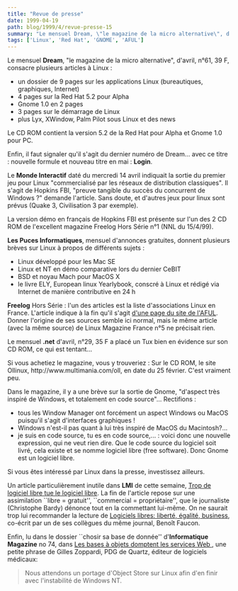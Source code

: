 ```yaml
---
title: "Revue de presse"
date: 1999-04-19
path: blog/1999/4/revue-presse-15
summary: "Le mensuel Dream, \"le magazine de la micro alternative\", d'avril, n°61, 39 F, consacre plusieurs articles à Linux : un dossier de 9 pages sur les applications Linux (bureautiques, graphiques, Internet) 4 pages sur la Red Hat 5.2 pour Alpha Gnome 1.0 en 2 pages 3 pages sur le démarrage de Linux plus Lyx, XWindow, Palm Pilot sous Linux et des news Le CD ROM contient la version 5.2 de la Red Hat pour Alpha et Gnome 1.0 pour PC."
tags: ['Linux', 'Red Hat', 'GNOME', 'AFUL']
---
```


<P>Le mensuel <B>Dream</B>, "le magazine de la micro alternative", d'avril,
n°61, 39 F, consacre plusieurs articles à Linux :</P>

<UL>

<LI>un dossier de 9 pages sur les applications Linux (bureautiques,
graphiques, Internet)
<LI>4 pages sur la Red Hat 5.2 pour Alpha
<LI>Gnome 1.0 en 2 pages
<LI>3 pages sur le démarrage de Linux
<LI>plus Lyx, XWindow, Palm Pilot sous Linux et des news
</UL>

<P>Le CD ROM contient la version 5.2 de la Red Hat pour Alpha et Gnome 1.0
pour PC.</P>

<P>Enfin, il faut signaler qu'il s'agit du dernier numéro de Dream... avec
ce titre : nouvelle formule et nouveau titre en mai : <B>Login</B>.</P>

<P>Le <B>Monde Interactif</B> daté du mercredi 14 avril indiquait la sortie
du premier jeu pour Linux "commercialisé par les réseaux de distribution
classiques". Il s'agit de Hopkins FBI, "preuve tangible du succès du
concurrent de Windows ?" demande l'article. Sans doute, et d'autres jeux
pour linux sont prévus (Quake 3, Civilisation 3 par exemple).</P>

<P>La version démo en français de Hopkins FBI est présente sur l'un des 2
CD ROM de l'excellent magazine Freelog Hors Série n°1 (NNL du 15/4/99).</P>

<P><B>Les Puces Informatiques</B>, mensuel d'annonces gratuites, donnent
plusieurs brèves sur Linux à propos de différents sujets :</P>

<UL>

<LI>Linux développé pour les Mac SE
<LI>Linux et NT en démo comparative lors du dernier CeBIT
<LI>BSD et noyau Mach pour MacOS X
<LI>le livre ELY, European linux Yearlybook, conscré à Linux et rédigé
via Internet de manière contributive en 24 h
</UL>

<P><B>Freelog</B> Hors Série : l'un des articles est la liste
d'associations Linux en France. L'article indique à la fin qu'il s'agit
<A HREF="http://www.aful.org/aful/lugs.html">d'une page du site de
l'AFUL</A>. Donner l'origine de ses sources semble ici normal, mais
le même article (avec la même source) de Linux Magazine France n°5 ne
précisait rien.</P>

<P>Le mensuel <B>.net</B> d'avril, n°29, 35 F a placé un Tux bien en évidence
sur son CD ROM, ce qui est tentant...</P>

<P>Si vous achetiez le magazine, vous y trouveriez : Sur le CD ROM, le site
Ollinux, http://www.multimania.com/oll, en date du 25 février. C'est
vraiment peu.</P>

<P>Dans le magazine, il y a une brève sur la sortie de Gnome, "d'aspect
très inspiré de Windows, et totalement en code source"... Rectifions :</P>

<UL>

<LI>tous les Window Manager ont forcément un aspect Windows ou MacOS
puisqu'il s'agit d'interfaces graphiques !
<LI>Windows n'est-il pas quant à lui très inspiré de MacOS du Macintosh?...
<LI>je suis en code source, tu es en code source,... : voici donc une
nouvelle expression, qui ne veut rien dire. Que le code source du logiciel
soit livré, cela existe et se nomme logiciel libre (free software). Donc
Gnome est un logiciel libre.
</UL>

<P>Si vous êtes intéressé par Linux dans la presse, investissez ailleurs.</P>

<P>
Un article particulièrement inutile dans <B>LMI</B> de cette semaine, <A HREF="http://195.10.58.13/src/lmi/article/articlel.nsf/article/CE7CF418E010CA54C1256754004C6530?OpenDocument">Trop
de logiciel libre tue le logiciel libre</A>. La fin de l'article
repose sur une assimilation ``libre = gratuit'', ``commercial =
propriétaire'', que le journaliste (Christophe Bardy) dénonce tout en
la commettant lui-même. On ne saurait trop lui recommander la lecture de
<A HREF="http://www.freepatents.org/liberty/">Logiciels libres: liberté,
égalité, business</A>, co-écrit par un de ses collègues du même journal,
Benoît Faucon.
</P>

<P>Enfin, lu dans le dossier ``chosir sa base de
donnée'' d'<B>Informatique Magazine</B> no 74, dans <A HREF="http://www.cmpnet.fr/dossiers/74/dos4.html">Les bases à objets
domptent les services Web </A>, une petite phrase de Gilles Zoppardi,
PDG de Quartz, éditeur de logiciels médicaux:</P>

<P>
<BLOCKQUOTE>
Nous attendons un portage d'Object Store sur Linux afin d'en finir avec
l'instabilité de Windows NT.
</BLOCKQUOTE>
</P>


